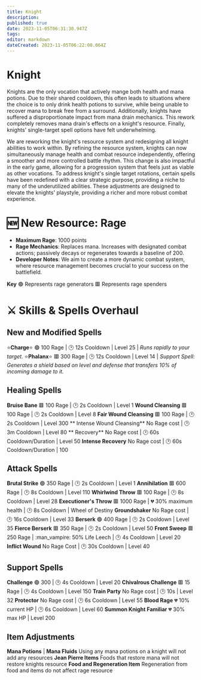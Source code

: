```yaml
---
title: Knight
description: 
published: true
date: 2023-11-05T06:31:30.947Z
tags: 
editor: markdown
dateCreated: 2023-11-05T06:22:08.064Z
---
```


# Knight

Knights are the only vocation that actively mange both health and mana potions. Due to their shared cooldown, this often leads to situations where the choice is to only drink health potions to survive, while being unable to recover mana to break free from a surround. Additionally, knights have suffered a disproportionate impact from mana drain mechanics. This rework completely removes mana drain's effects on a knight's resource. Finally, knights' single-target spell options have felt underwhelming. 

We are reworking the knight's resource system and redesigning all knight abilities to work within. By refining the resource system, knights can now simultaneously manage health and combat resource independently, offering a smoother and more controlled battle rhythm. This change is also impactful in the early game, allowing for a progression system that feels just as viable as other vocations. To address knight's single target rotations, certain spells have been redefined with a clear strategic purpose, providing a niche to many of the underutilized abilities. These adjustments are designed to elevate the knights' playstyle, providing a richer and more robust combat experience.

# :new: New Resource: Rage
- **Maximum Rage**: 1000 points
- **Rage Mechanics**: Replaces mana. Increases with designated combat actions; passively decays or regenerates towards a baseline of 200.
- **Developer Notes**: We aim to create a more dynamic combat system, where resource management becomes crucial to your success on the battlefield.

**Key**
🟢  Represents rage generators
🟥  Represents rage spenders

# :crossed_swords: Skills & Spells Overhaul
## New and Modified Spells
:star:**Charge**:star: 🟢 100 Rage | :clock2: 12s Cooldown | Level 25 | *Runs rapidly to your target.*
:star:**Phalanx**:star: :red_square: 300 Rage | :clock2: 12s Cooldown | Level 14 | *Support Spell: Generates a shield based on level and defense that transfers 10% of incoming damage to it.*

## Healing Spells 
**Bruise Bane** :red_square: 100 Rage | :clock2: 2s Cooldown | Level 1
**Wound Cleansing** :red_square: 100 Rage | :clock2: 2s Cooldown | Level 8
**Fair Wound Cleansing** :red_square: 100 Rage | :clock2: 2s Cooldown | Level 300
** Intense Wound Cleansing** No Rage cost | :clock2: 3m Cooldown | Level 80
** Recovery** No Rage cost | :clock2: 60s Cooldown/Duration | Level 50
**Intense Recovery** No Rage cost | :clock2: 60s Cooldown/Duration | 100

## Attack Spells
 **Brutal Strike** 🟢 350 Rage | :clock2: 2s Cooldown | Level 1
 **Annihilation** :red_square: 600 Rage | :clock2: 8s Cooldown | Level 110
 **Whirlwind Throw** :red_square: 100 Rage | :clock2: 8s Cooldown | Level 28
 **Executioner's Throw** :red_square: 1000 Rage | :broken_heart: 30% maximum health | :clock2: 8s Cooldown | Wheel of Destiny
 **Groundshaker** No Rage cost | :clock2: 16s Cooldown | Level 33
 **Berserk** 🟢 400 Rage | :clock2: 2s Cooldown | Level 35
 **Fierce Berserk** :red_square: 350 Rage | :clock2: 2s Cooldown | Level 50
 **Front Sweep** :red_square: 250 Rage | :man_vampire: 50% Life Leech | :clock2: 4s Cooldown | Level 20
 **Inflict Wound** No Rage Cost | :clock2: 30s Cooldown | Level 40

## Support Spells
**Challenge** 🟢 300 | :clock2: 4s Cooldown | Level 20
**Chivalrous Challenge** :red_square: 15 Rage | :clock2: 4s Cooldown | Level 150
**Train Party** No Rage cost | :clock2: 10s | Level 32
**Protector** No Rage cost | :clock2: 6s Cooldown | Level 55
**Blood Rage** :broken_heart: 10% current HP | :clock2: 6s Cooldown | Level 60
**Summon Knight Familiar** :broken_heart: 30% max HP | Level 200

## Item Adjustments
**Mana Potions** | **Mana Fluids** Using any mana potions on a knight will not add any resources
**Jean Pierre Items** Foods that restore mana will not restore knights resource
**Food and Regeneration Item** Regeneration from food and items do not affect rage resource